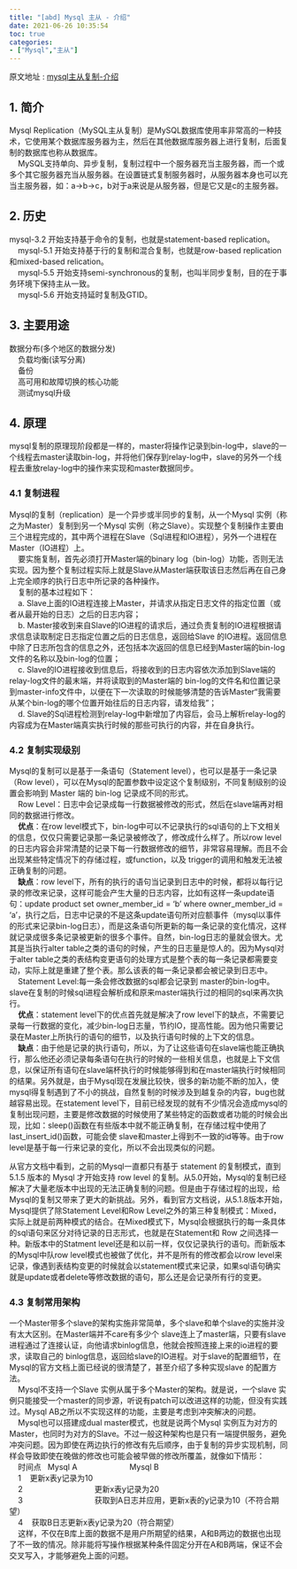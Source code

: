 ```yaml
---
title: "[abd] Mysql 主从 - 介绍"
date: 2021-06-26 10:35:54
toc: true
categories:
- ["Mysql","主从"]
---
```


原文地址 : [mysql主从复制-介绍](https://blog.csdn.net/jesseyoung/article/details/41942467)



## 1. 简介

Mysql Replication（MySQL主从复制）是MySQL数据库使用率非常高的一种技术，它使用某个数据库服务器为主，然后在其他数据库服务器上进行复制，后面复制的数据库也称从数据库。<br />
    MySQL支持单向、异步复制，复制过程中一个服务器充当主服务器，而一个或多个其它服务器充当从服务器。在设置链式复制服务器时，从服务器本身也可以充当主服务器，如：a->b->c，b对于a来说是从服务器，但是它又是c的主服务器。


## 2. 历史

mysql-3.2 开始支持基于命令的复制，也就是statement-based replication。 <br />
    mysql-5.1 开始支持基于行的复制和混合复制，也就是row-based replication和mixed-based relication。<br />
    mysql-5.5 开始支持semi-synchronous的复制，也叫半同步复制，目的在于事务环境下保持主从一致。<br />
    mysql-5.6 开始支持延时复制及GTID。


## 3. 主要用途

数据分布(多个地区的数据分发)<br />
    负载均衡(读写分离)<br />
    备份<br />
    高可用和故障切换的核心功能<br />
    测试mysql升级


## 4. 原理

mysql复制的原理现阶段都是一样的，master将操作记录到bin-log中，slave的一个线程去master读取bin-log，并将他们保存到relay-log中，slave的另外一个线程去重放relay-log中的操作来实现和master数据同步。


### 4.1 复制进程

Mysql的复制（replication）是一个异步或半同步的复制，从一个Mysql 实例（称之为Master）复制到另一个Mysql 实例（称之Slave）。实现整个复制操作主要由三个进程完成的，其中两个进程在Slave（Sql进程和IO进程），另外一个进程在 Master（IO进程）上。<br />
    要实施复制，首先必须打开Master端的binary log（bin-log）功能，否则无法实现。因为整个复制过程实际上就是Slave从Master端获取该日志然后再在自己身上完全顺序的执行日志中所记录的各种操作。<br />
    复制的基本过程如下：<br />
    a. Slave上面的IO进程连接上Master，并请求从指定日志文件的指定位置（或者从最开始的日志）之后的日志内容；<br />
    b. Master接收到来自Slave的IO进程的请求后，通过负责复制的IO进程根据请求信息读取制定日志指定位置之后的日志信息，返回给Slave 的IO进程。返回信息中除了日志所包含的信息之外，还包括本次返回的信息已经到Master端的bin-log文件的名称以及bin-log的位置；<br />
    c. Slave的IO进程接收到信息后，将接收到的日志内容依次添加到Slave端的relay-log文件的最末端，并将读取到的Master端的 bin-log的文件名和位置记录到master-info文件中，以便在下一次读取的时候能够清楚的告诉Master“我需要从某个bin-log的哪个位置开始往后的日志内容，请发给我”；<br />
    d. Slave的Sql进程检测到relay-log中新增加了内容后，会马上解析relay-log的内容成为在Master端真实执行时候的那些可执行的内容，并在自身执行。


### 4.2 复制实现级别

Mysql的复制可以是基于一条语句（Statement level），也可以是基于一条记录（Row level），可以在Mysql的配置参数中设定这个复制级别，不同复制级别的设置会影响到 Master 端的 bin-log 记录成不同的形式。<br />
    Row Level：日志中会记录成每一行数据被修改的形式，然后在slave端再对相同的数据进行修改。<br />
    **优点**：在row level模式下，bin-log中可以不记录执行的sql语句的上下文相关的信息，仅仅只需要记录那一条记录被修改了，修改成什么样了。所以row level的日志内容会非常清楚的记录下每一行数据修改的细节，非常容易理解。而且不会出现某些特定情况下的存储过程，或function，以及 trigger的调用和触发无法被正确复制的问题。<br />
    **缺点**：row level下，所有的执行的语句当记录到日志中的时候，都将以每行记录的修改来记录，这样可能会产生大量的日志内容，比如有这样一条update语句：update product set owner_member_id = ‘b’ where owner_member_id = ‘a’，执行之后，日志中记录的不是这条update语句所对应额事件（mysql以事件的形式来记录bin-log日志），而是这条语句所更新的每一条记录的变化情况，这样就记录成很多条记录被更新的很多个事件。自然，bin-log日志的量就会很大。尤其是当执行alter table之类的语句的时候，产生的日志量是惊人的。因为Mysql对于alter table之类的表结构变更语句的处理方式是整个表的每一条记录都需要变动，实际上就是重建了整个表。那么该表的每一条记录都会被记录到日志中。<br />
    Statement Level:每一条会修改数据的sql都会记录到 master的bin-log中。slave在复制的时候sql进程会解析成和原来master端执行过的相同的sql来再次执行。<br />
    **优点**：statement level下的优点首先就是解决了row level下的缺点，不需要记录每一行数据的变化，减少bin-log日志量，节约IO，提高性能。因为他只需要记录在Master上所执行的语句的细节，以及执行语句时候的上下文的信息。<br />
    **缺点**：由于他是记录的执行语句，所以，为了让这些语句在slave端也能正确执行，那么他还必须记录每条语句在执行的时候的一些相关信息，也就是上下文信息，以保证所有语句在slave端杯执行的时候能够得到和在master端执行时候相同的结果。另外就是，由于Mysql现在发展比较快，很多的新功能不断的加入，使mysql得复制遇到了不小的挑战，自然复制的时候涉及到越复杂的内容，bug也就越容易出现。在statement level下，目前已经发现的就有不少情况会造成mysql的复制出现问题，主要是修改数据的时候使用了某些特定的函数或者功能的时候会出现，比如：sleep()函数在有些版本中就不能正确复制，在存储过程中使用了last_insert_id()函数，可能会使 slave和master上得到不一致的id等等。由于row level是基于每一行来记录的变化，所以不会出现类似的问题。

从官方文档中看到，之前的Mysql一直都只有基于 statement 的复制模式，直到 5.1.5 版本的 Mysql 才开始支持 row level 的复制。从5.0开始，Mysql的复制已经解决了大量老版本中出现的无法正确复制的问题。但是由于存储过程的出现，给Mysql的复制又带来了更大的新挑战。另外，看到官方文档说，从5.1.8版本开始，Mysql提供了除Statement Level和Row Level之外的第三种复制模式：Mixed，实际上就是前两种模式的结合。在Mixed模式下，Mysql会根据执行的每一条具体的sql语句来区分对待记录的日志形式，也就是在Statement和 Row 之间选择一种。新版本中的Statment level还是和以前一样，仅仅记录执行的语句。而新版本的Mysql中队row level模式也被做了优化，并不是所有的修改都会以row level来记录，像遇到表结构变更的时候就会以statement模式来记录，如果sql语句确实就是update或者delete等修改数据的语句，那么还是会记录所有行的变更。


### 4.3 复制常用架构

一个Master带多个slave的架构实施非常简单，多个slave和单个slave的实施并没有太大区别。在Master端并不care有多少个 slave连上了master端，只要有slave进程通过了连接认证，向他请求binlog信息，他就会按照连接上来的io进程的要求，读取自己的 binlog信息，返回给slave的IO进程。对于slave的配置细节，在Mysql的官方文档上面已经说的很清楚了，甚至介绍了多种实现slave 的配置方法。<br />
    Mysql不支持一个Slave 实例从属于多个Master的架构。就是说，一个slave 实例只能接受一个master的同步源，听说有patch可以改进这样的功能，但没有实践过。Mysql AB之所以不实现这样的功能，主要是考虑到冲突解决的问题。<br />
    Mysql也可以搭建成dual master模式，也就是说两个Mysql 实例互为对方的Master，也同时为对方的Slave。不过一般这种架构也是只有一端提供服务，避免冲突问题。因为即使在两边执行的修改有先后顺序，由于复制的异步实现机制，同样会导致即使在晚做的修改也可能会被早做的修改所覆盖，就像如下情形：<br />
    时间点   Mysql A                        Mysql B<br />
    1    更新x表y记录为10<br />
    2                                 更新x表y记录为20<br />
    3                                 获取到A日志并应用，更新x表的y记录为10（不符合期望）<br />
    4    获取B日志更新x表y记录为20（符合期望）<br />
    这样，不仅在B库上面的数据不是用户所期望的结果，A和B两边的数据也出现了不一致的情况。除非能将写操作根据某种条件固定分开在A和B两端，保证不会交叉写入，才能够避免上面的问题。

